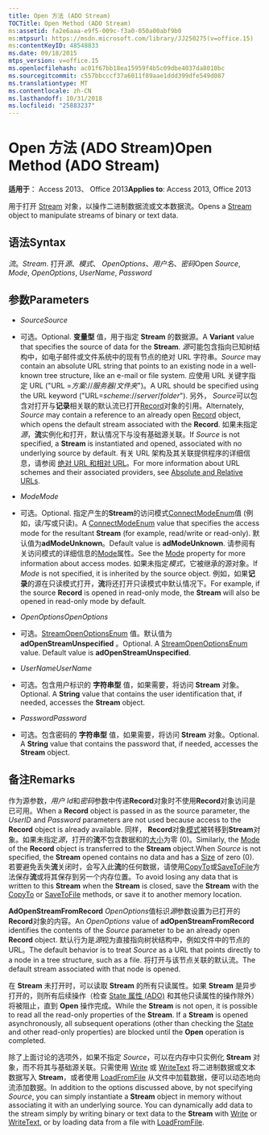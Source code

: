 ```yaml
---
title: Open 方法 (ADO Stream)
TOCTitle: Open Method (ADO Stream)
ms:assetid: fa2e6aaa-e9f5-009c-f3a0-050a00abf9b0
ms:mtpsurl: https://msdn.microsoft.com/library/JJ250275(v=office.15)
ms:contentKeyID: 48548833
ms.date: 09/18/2015
mtps_version: v=office.15
ms.openlocfilehash: ac01f67bb18ea15959f4b5c09dbe4037da8010bc
ms.sourcegitcommit: c557bbcccf37a6011f89aae1ddd399dfe549d087
ms.translationtype: MT
ms.contentlocale: zh-CN
ms.lasthandoff: 10/31/2018
ms.locfileid: "25883237"
---
```

# <a name="open-method-ado-stream"></a><span data-ttu-id="8882a-102">Open 方法 (ADO Stream)</span><span class="sxs-lookup"><span data-stu-id="8882a-102">Open Method (ADO Stream)</span></span>


<span data-ttu-id="8882a-103">**适用于**： Access 2013、 Office 2013</span><span class="sxs-lookup"><span data-stu-id="8882a-103">**Applies to**: Access 2013, Office 2013</span></span>


<span data-ttu-id="8882a-104">用于打开 [Stream](stream-object-ado.md) 对象，以操作二进制数据流或文本数据流。</span><span class="sxs-lookup"><span data-stu-id="8882a-104">Opens a [Stream](stream-object-ado.md) object to manipulate streams of binary or text data.</span></span>

## <a name="syntax"></a><span data-ttu-id="8882a-105">语法</span><span class="sxs-lookup"><span data-stu-id="8882a-105">Syntax</span></span>

<span data-ttu-id="8882a-106">*流*。</span><span class="sxs-lookup"><span data-stu-id="8882a-106">*Stream*.</span></span> <span data-ttu-id="8882a-107">打开*源*、*模式*、 *OpenOptions*、*用户名*、*密码*</span><span class="sxs-lookup"><span data-stu-id="8882a-107">Open *Source*, *Mode*, *OpenOptions*, *UserName*, *Password*</span></span>

## <a name="parameters"></a><span data-ttu-id="8882a-108">参数</span><span class="sxs-lookup"><span data-stu-id="8882a-108">Parameters</span></span>

  - <span data-ttu-id="8882a-109">*Source*</span><span class="sxs-lookup"><span data-stu-id="8882a-109">*Source*</span></span>

  - <span data-ttu-id="8882a-110">可选。</span><span class="sxs-lookup"><span data-stu-id="8882a-110">Optional.</span></span> <span data-ttu-id="8882a-111">**变量型** 值，用于指定 **Stream** 的数据源。</span><span class="sxs-lookup"><span data-stu-id="8882a-111">A **Variant** value that specifies the source of data for the **Stream**.</span></span> <span data-ttu-id="8882a-112">*源*可能包含指向已知树结构中，如电子邮件或文件系统中的现有节点的绝对 URL 字符串。</span><span class="sxs-lookup"><span data-stu-id="8882a-112">*Source* may contain an absolute URL string that points to an existing node in a well-known tree structure, like an e-mail or file system.</span></span> <span data-ttu-id="8882a-113">应使用 URL 关键字指定 URL ("URL =*方案*://*服务器*/*文件夹*")。</span><span class="sxs-lookup"><span data-stu-id="8882a-113">A URL should be specified using the URL keyword ("URL=*scheme*://*server*/*folder*").</span></span> <span data-ttu-id="8882a-114">另外， *Source*可以包含对打开与**记录**相关联的默认流已打开[Record](record-object-ado.md)对象的引用。</span><span class="sxs-lookup"><span data-stu-id="8882a-114">Alternately, *Source* may contain a reference to an already open [Record](record-object-ado.md) object, which opens the default stream associated with the **Record**.</span></span> <span data-ttu-id="8882a-115">如果未指定*源*，**流**实例化和打开，默认情况下与没有基础源关联。</span><span class="sxs-lookup"><span data-stu-id="8882a-115">If *Source* is not specified, a **Stream** is instantiated and opened, associated with no underlying source by default.</span></span> <span data-ttu-id="8882a-116">有关 URL 架构及其关联提供程序的详细信息，请参阅 [绝对 URL 和相对 URL](absolute-and-relative-urls.md)。</span><span class="sxs-lookup"><span data-stu-id="8882a-116">For more information about URL schemes and their associated providers, see [Absolute and Relative URLs](absolute-and-relative-urls.md).</span></span>

  - <span data-ttu-id="8882a-117">*Mode*</span><span class="sxs-lookup"><span data-stu-id="8882a-117">*Mode*</span></span>

  - <span data-ttu-id="8882a-118">可选。</span><span class="sxs-lookup"><span data-stu-id="8882a-118">Optional.</span></span> <span data-ttu-id="8882a-119">指定产生的**Stream**的访问模式[ConnectModeEnum](connectmodeenum.md)值 (例如，读/写或只读)。</span><span class="sxs-lookup"><span data-stu-id="8882a-119">A [ConnectModeEnum](connectmodeenum.md) value that specifies the access mode for the resultant **Stream** (for example, read/write or read-only).</span></span> <span data-ttu-id="8882a-120">默认值为**adModeUnknown**。</span><span class="sxs-lookup"><span data-stu-id="8882a-120">Default value is **adModeUnknown**.</span></span> <span data-ttu-id="8882a-121">请参阅有关访问模式的详细信息的[Mode](mode-property-ado.md)属性。</span><span class="sxs-lookup"><span data-stu-id="8882a-121">See the [Mode](mode-property-ado.md) property for more information about access modes.</span></span> <span data-ttu-id="8882a-122">如果未指定*模式*，它被继承的源对象。</span><span class="sxs-lookup"><span data-stu-id="8882a-122">If *Mode* is not specified, it is inherited by the source object.</span></span> <span data-ttu-id="8882a-123">例如，如果**记录**的源在只读模式打开，**流**将还打开只读模式中默认情况下。</span><span class="sxs-lookup"><span data-stu-id="8882a-123">For example, if the source **Record** is opened in read-only mode, the **Stream** will also be opened in read-only mode by default.</span></span>

  - <span data-ttu-id="8882a-124">*OpenOptions*</span><span class="sxs-lookup"><span data-stu-id="8882a-124">*OpenOptions*</span></span>

  - <span data-ttu-id="8882a-p104">可选。[StreamOpenOptionsEnum](streamopenoptionsenum.md) 值。默认值为 **adOpenStreamUnspecified** 。</span><span class="sxs-lookup"><span data-stu-id="8882a-p104">Optional. A [StreamOpenOptionsEnum](streamopenoptionsenum.md) value. Default value is **adOpenStreamUnspecified**.</span></span>

  - <span data-ttu-id="8882a-128">*UserName*</span><span class="sxs-lookup"><span data-stu-id="8882a-128">*UserName*</span></span>

  - <span data-ttu-id="8882a-p105">可选。包含用户标识的 **字符串型** 值，如果需要，将访问 **Stream** 对象。</span><span class="sxs-lookup"><span data-stu-id="8882a-p105">Optional. A **String** value that contains the user identification that, if needed, accesses the **Stream** object.</span></span>

  - <span data-ttu-id="8882a-131">*Password*</span><span class="sxs-lookup"><span data-stu-id="8882a-131">*Password*</span></span>

  - <span data-ttu-id="8882a-p106">可选。包含密码的 **字符串型** 值，如果需要，将访问 **Stream** 对象。</span><span class="sxs-lookup"><span data-stu-id="8882a-p106">Optional. A **String** value that contains the password that, if needed, accesses the **Stream** object.</span></span>

## <a name="remarks"></a><span data-ttu-id="8882a-134">备注</span><span class="sxs-lookup"><span data-stu-id="8882a-134">Remarks</span></span>

<span data-ttu-id="8882a-135">作为源参数，*用户 Id*和*密码*参数中传递**Record**对象时不使用**Record**对象访问是已可用。</span><span class="sxs-lookup"><span data-stu-id="8882a-135">When a **Record** object is passed in as the source parameter, the *UserID* and *Password* parameters are not used because access to the **Record** object is already available.</span></span> <span data-ttu-id="8882a-136">同样， **Record**对象[模式](mode-property-ado.md)被转移到**Stream**对象。如果未指定*源*，打开的**流**不包含数据和的[大小](https://msdn.microsoft.com/library/jj250128\(v=office.15\))为零 (0)。</span><span class="sxs-lookup"><span data-stu-id="8882a-136">Similarly, the [Mode](mode-property-ado.md) of the **Record** object is transferred to the **Stream** object.When *Source* is not specified, the **Stream** opened contains no data and has a [Size](https://msdn.microsoft.com/library/jj250128\(v=office.15\)) of zero (0).</span></span> <span data-ttu-id="8882a-137">若要避免丢失**流**关闭时，会写入此**流**的任何数据，请使用[CopyTo](copyto-method-ado.md)或[SaveToFile](savetofile-method-ado.md)方法保存**流**或将其保存到另一个内存位置。</span><span class="sxs-lookup"><span data-stu-id="8882a-137">To avoid losing any data that is written to this **Stream** when the **Stream** is closed, save the **Stream** with the [CopyTo](copyto-method-ado.md) or [SaveToFile](savetofile-method-ado.md) methods, or save it to another memory location.</span></span>

<span data-ttu-id="8882a-138">**AdOpenStreamFromRecord** *OpenOptions*值标识*源*参数设置为已打开的**Record**对象的内容。</span><span class="sxs-lookup"><span data-stu-id="8882a-138">An *OpenOptions* value of **adOpenStreamFromRecord** identifies the contents of the *Source* parameter to be an already open **Record** object.</span></span> <span data-ttu-id="8882a-139">默认行为是*源*视为直接指向树状结构中，例如文件中的节点的 URL。</span><span class="sxs-lookup"><span data-stu-id="8882a-139">The default behavior is to treat *Source* as a URL that points directly to a node in a tree structure, such as a file.</span></span> <span data-ttu-id="8882a-140">将打开与该节点关联的默认流。</span><span class="sxs-lookup"><span data-stu-id="8882a-140">The default stream associated with that node is opened.</span></span>

<span data-ttu-id="8882a-p109">在 **Stream** 未打开时，可以读取 **Stream** 的所有只读属性。如果 **Stream** 是异步打开的，则所有后续操作（检查 [State 属性 (ADO)](state-property-ado.md) 和其他只读属性的操作除外）将被阻止，直到 **Open** 操作完成。</span><span class="sxs-lookup"><span data-stu-id="8882a-p109">While the **Stream** is not open, it is possible to read all the read-only properties of the **Stream**. If a **Stream** is opened asynchronously, all subsequent operations (other than checking the [State](state-property-ado.md) and other read-only properties) are blocked until the **Open** operation is completed.</span></span>

<span data-ttu-id="8882a-p110">除了上面讨论的选项外，如果不指定 *Source*，可以在内存中只实例化 **Stream** 对象，而不将其与基础源关联。只需使用 [Write](write-method-ado.md) 或 [WriteText](writetext-method-ado.md) 将二进制数据或文本数据写入 **Stream**，或者使用 [LoadFromFile](loadfromfile-method-ado.md) 从文件中加载数据，便可以动态地向流添加数据。</span><span class="sxs-lookup"><span data-stu-id="8882a-p110">In addition to the options discussed above, by not specifying *Source*, you can simply instantiate a **Stream** object in memory without associating it with an underlying source. You can dynamically add data to the stream simply by writing binary or text data to the **Stream** with [Write](write-method-ado.md) or [WriteText](writetext-method-ado.md), or by loading data from a file with [LoadFromFile](loadfromfile-method-ado.md).</span></span>

